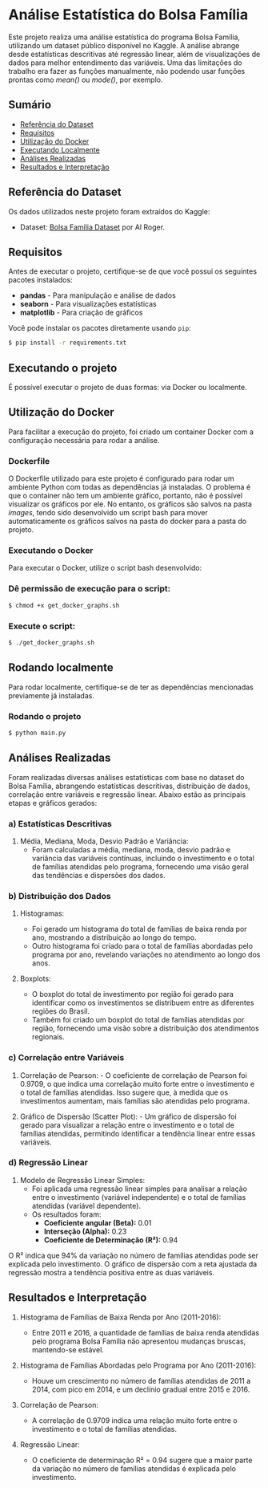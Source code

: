 # Análise Estatística do Bolsa Família

Este projeto realiza uma análise estatística do programa Bolsa Família, utilizando um dataset público disponível no Kaggle. A análise abrange desde estatísticas descritivas até regressão linear, além de visualizações de dados para melhor entendimento das variáveis. Uma das limitações do trabalho era fazer as funções manualmente, não podendo usar funções prontas como *mean()* ou *mode()*, por exemplo.

## Sumário

- [Referência do Dataset](#referência-do-dataset)
- [Requisitos](#requisitos)
- [Utilização do Docker](#utilização-do-docker)
- [Executando Localmente](#executando-localmente)
- [Análises Realizadas](#análises-realizadas)
- [Resultados e Interpretação](#resultados-e-interpretação)

## Referência do Dataset

Os dados utilizados neste projeto foram extraídos do Kaggle:

- Dataset: [Bolsa Família Dataset](https://www.kaggle.com/datasets/alroger/bolsa-familia/data) por Al Roger.

## Requisitos

Antes de executar o projeto, certifique-se de que você possui os seguintes pacotes instalados:

- **pandas** - Para manipulação e análise de dados
- **seaborn** - Para visualizações estatísticas
- **matplotlib** - Para criação de gráficos

Você pode instalar os pacotes diretamente usando `pip`:

```bash
$ pip install -r requirements.txt
```
## Executando o projeto

É possível executar o projeto de duas formas: via Docker ou localmente.

## Utilização do Docker

Para facilitar a execução do projeto, foi criado um container Docker com a configuração necessária para rodar a análise.

### Dockerfile

O Dockerfile utilizado para este projeto é configurado para rodar um ambiente Python com todas as dependências já instaladas. O problema é que o container não tem um ambiente gráfico, portanto, não é possível visualizar os gráficos por ele. No entanto, os gráficos são salvos na pasta _images_, tendo sido desenvolvido um script bash para mover automaticamente os gráficos salvos na pasta do docker para a pasta do projeto.

### Executando o Docker

Para executar o Docker, utilize o script bash desenvolvido:

### Dê permissão de execução para o script:

```bash
$ chmod +x get_docker_graphs.sh
```

### Execute o script:

```bash
$ ./get_docker_graphs.sh
```

## Rodando localmente

Para rodar localmente, certifique-se de ter as dependências mencionadas previamente já instaladas.

### Rodando o projeto

```bash
$ python main.py
```

## Análises Realizadas

Foram realizadas diversas análises estatísticas com base no dataset do Bolsa Família, abrangendo estatísticas descritivas, distribuição de dados, correlação entre variáveis e regressão linear. Abaixo estão as principais etapas e gráficos gerados:

### a) Estatísticas Descritivas

1. Média, Mediana, Moda, Desvio Padrão e Variância:
   - Foram calculadas a média, mediana, moda, desvio padrão e variância das variáveis contínuas, incluindo o investimento e o total de famílias atendidas pelo programa, fornecendo uma visão geral das tendências e dispersões dos dados.

### b) Distribuição dos Dados

  1. Histogramas:
     - Foi gerado um histograma do total de famílias de baixa renda por ano, mostrando a distribuição ao longo do tempo.
     - Outro histograma foi criado para o total de famílias abordadas pelo programa por ano, revelando variações no atendimento ao longo dos anos.

  2. Boxplots:
     - O boxplot do total de investimento por região foi gerado para identificar como os investimentos se distribuem entre as diferentes regiões do Brasil.
     - Também foi criado um boxplot do total de famílias atendidas por região, fornecendo uma visão sobre a distribuição dos atendimentos regionais.

### c) Correlação entre Variáveis

   1. Correlação de Pearson:
     - O coeficiente de correlação de Pearson foi 0.9709, o que indica uma correlação muito forte entre o investimento e o total de famílias atendidas. Isso sugere que, à medida que os investimentos aumentam, mais famílias são atendidas pelo programa.

   2. Gráfico de Dispersão (Scatter Plot):
     - Um gráfico de dispersão foi gerado para visualizar a relação entre o investimento e o total de famílias atendidas, permitindo identificar a tendência linear entre essas variáveis.

### d) Regressão Linear

   1. Modelo de Regressão Linear Simples:
      - Foi aplicada uma regressão linear simples para analisar a relação entre o investimento (variável independente) e o total de famílias atendidas (variável dependente).
      - Os resultados foram:
        - **Coeficiente angular (Beta):** 0.01
        - **Interseção (Alpha):** 0.23
        - **Coeficiente de Determinação (R²):** 0.94

  O R² indica que 94% da variação no número de famílias atendidas pode ser explicada pelo investimento. O gráfico de dispersão com a reta ajustada da regressão mostra a tendência positiva entre as duas variáveis.

## Resultados e Interpretação

  1. Histograma de Famílias de Baixa Renda por Ano (2011-2016):
     - Entre 2011 e 2016, a quantidade de famílias de baixa renda atendidas pelo programa Bolsa Família não apresentou mudanças bruscas, mantendo-se estável.

  2. Histograma de Famílias Abordadas pelo Programa por Ano (2011-2016):
     - Houve um crescimento no número de famílias atendidas de 2011 a 2014, com pico em 2014, e um declínio gradual entre 2015 e 2016.

  3. Correlação de Pearson:
     - A correlação de 0.9709 indica uma relação muito forte entre o investimento e o total de famílias atendidas.

  4. Regressão Linear:
     - O coeficiente de determinação R² = 0.94 sugere que a maior parte da variação no número de famílias atendidas é explicada pelo investimento.

